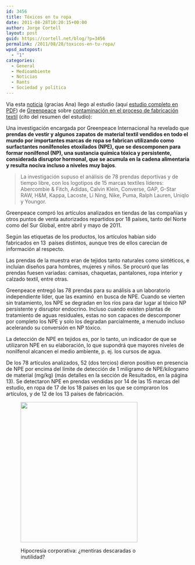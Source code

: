 ```yaml
---
id: 3456
title: Tóxicos en tu ropa
date: 2011-08-28T10:20:15+00:00
author: Jorge Cortell
layout: post
guid: https://cortell.net/blog/?p=3456
permalink: /2011/08/28/toxicos-en-tu-ropa/
wpsd_autopost:
  - "1"
categories:
  - General
  - Medioambiente
  - Noticias
  - Rants
  - Sociedad y polí­tica
---
```

Via esta <a title="https://www.elmundo.es/elmundo/2011/08/23/natura/1314094688.html" href="https://www.elmundo.es/elmundo/2011/08/23/natura/1314094688.html" target="_blank">noticia</a> (gracias Ana) llego al estudio (aquí <a title="https://www.greenpeace.org/espana/Global/espana/report/contaminacion/Dirty%20Laundry-Hung%20Out%20to%20Dry%20(WEBspain).pdf" href="https://www.greenpeace.org/espana/Global/espana/report/contaminacion/Dirty%20Laundry-Hung%20Out%20to%20Dry%20(WEBspain).pdf" target="_blank">estudio completo en PDF</a>) de <a title="https://www.greenpeace.org/espana/es/Trabajamos-en/Parar-la-contaminacion/Detox/Introduccion/" href="https://www.greenpeace.org/espana/es/Trabajamos-en/Parar-la-contaminacion/Detox/Introduccion/" target="_blank">Greenpeace</a> sobre <a title="https://www.greenpeace.org/espana/es/Trabajamos-en/Parar-la-contaminacion/Detox/Los-datos/" href="https://www.greenpeace.org/espana/es/Trabajamos-en/Parar-la-contaminacion/Detox/Los-datos/" target="_blank">contaminación en el proceso de fabricación textil</a> (cito del resumen del estudio):

Una investigación encargada por Greenpeace Internacional ha revelado que **prendas de vestir y algunos zapatos de material textil vendidos en todo el mundo por importantes marcas de ropa se fabrican utilizando como surfactantes nonilfenoles etoxilados (NPE), que se descomponen para formar nonilfenol (NP), una sustancia química tóxica y persistente, considerada disruptor hormonal, que se acumula en la cadena alimentaria y resulta nociva incluso a niveles muy bajos**.

> La investigación supuso el análisis de 78 prendas deportivas y de tiempo libre, con los logotipos de 15 marcas textiles líderes: Abercombie & Fitch, Adidas, Calvin Klein, Converse, GAP, G-Star RAW, H&M, Kappa, Lacoste, Li Ning, Nike, Puma, Ralph Lauren, Uniqlo y Youngor.

Greenpeace compró los artículos analizados en tiendas de las compañías y otros puntos de venta autorizados repartidos por 18 países, tanto del Norte como del Sur Global, entre abril y mayo de 2011.

Según las etiquetas de los productos, los artículos habían sido fabricados en 13  países distintos, aunque tres de ellos carecían de información al respecto.

Las prendas de la muestra eran de tejidos tanto naturales como sintéticos, e incluían diseños para hombres, mujeres y niños. Se procuró que las prendas fuesen variadas: camisas, chaquetas, pantalones, ropa interior y calzado textil, entre otras.

Greenpeace entregó las 78 prendas para su análisis a un laboratorio independiente líder, que las examinó  en busca de NPE. Cuando se vierten sin tratamiento, los NPE se degradan en los ríos para dar lugar al tóxico NP persistente y disruptor endocrino. Incluso cuando existen plantas de tratamiento de aguas residuales, estas no son capaces de descomponer por completo los NPE y solo los degradan parcialmente, a menudo incluso acelerando su conversión en NP tóxico.

La detección de NPE en tejidos es, por lo tanto, un indicador de que se utilizaron NPE en su elaboración, lo que supondrá que mayores niveles de nonilfenol alcancen el medio ambiente, p. ej. los cursos de agua.

De los 78 artículos analizados, 52 (dos tercios) dieron positivo en presencia de NPE por encima del límite de detección de 1 miligramo de NPE/kilogramo de material (mg/kg) (más detalles en la sección de Resultados, en la página 13). Se detectaron NPE en prendas vendidas por 14 de las 15 marcas del estudio, en ropa de 17 de los 18 países en los que se compraron los artículos, y de 12 de los 13 países de fabricación.<figure style="width: 321px" class="wp-caption aligncenter">

<img title="Quotes" src="https://www.greenpeace.org/international/Global/international/artwork/toxics/2011/detox/images/nikeaddidas-quote.jpg" alt="" width="321" height="384" /><figcaption class="wp-caption-text">Hipocresía corporativa: ¿mentiras descaradas o inutilidad?</figcaption></figure>